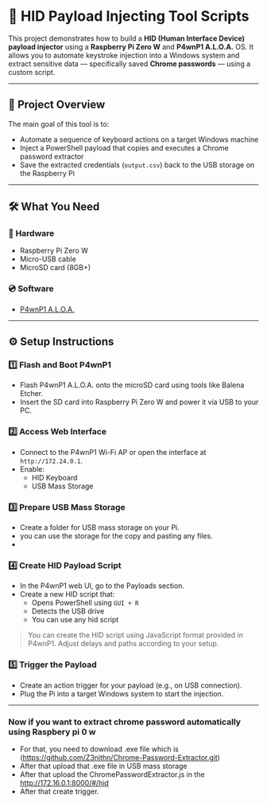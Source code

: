 # 🔐 HID Payload Injecting Tool Scripts

This project demonstrates how to build a **HID (Human Interface Device) payload injector** using a **Raspberry Pi Zero W** and **P4wnP1 A.L.O.A.** OS. It allows you to automate keystroke injection into a Windows system and extract sensitive data — specifically saved **Chrome passwords** — using a custom script.

---

## 📌 Project Overview

The main goal of this tool is to:
- Automate a sequence of keyboard actions on a target Windows machine
- Inject a PowerShell payload that copies and executes a Chrome password extractor
- Save the extracted credentials (`output.csv`) back to the USB storage on the Raspberry Pi

---

## 🛠️ What You Need

### 🔧 Hardware
- Raspberry Pi Zero W
- Micro-USB cable
- MicroSD card (8GB+)

### 💿 Software
- [P4wnP1 A.L.O.A.](https://github.com/mame82/P4wnP1_aloa)


---

## ⚙️ Setup Instructions

### 1️⃣ Flash and Boot P4wnP1
- Flash P4wnP1 A.L.O.A. onto the microSD card using tools like Balena Etcher.
- Insert the SD card into Raspberry Pi Zero W and power it via USB to your PC.

### 2️⃣ Access Web Interface
- Connect to the P4wnP1 Wi-Fi AP or open the interface at `http://172.24.0.1`.
- Enable:
  - HID Keyboard
  - USB Mass Storage

### 3️⃣ Prepare USB Mass Storage
- Create a folder for USB mass storage on your Pi.
- you can use the storage for the copy and pasting any files.
- 
### 4️⃣ Create HID Payload Script
- In the P4wnP1 web UI, go to the Payloads section.
- Create a new HID script that:
  - Opens PowerShell using `GUI + R`
  - Detects the USB drive
  - You can use any hid script

> You can create the HID script using JavaScript format provided in P4wnP1. Adjust delays and paths according to your setup.

### 5️⃣ Trigger the Payload
- Create an action trigger for your payload (e.g., on USB connection).
- Plug the Pi into a target Windows system to start the injection.

---


### Now if you want to extract chrome password automatically using Raspbery pi 0 w 
- For that, you need to download .exe file which is (https://github.com/Z3nithn/Chrome-Password-Extractor.git)
- After that upload that .exe file in USB mass storage
- After that upload the ChromePasswordExtractor.js in the http://172.16.0.1:8000/#/hid
- After that create trigger.
